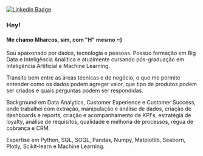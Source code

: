 [![Linkedin Badge](https://img.shields.io/badge/-LinkedIn-blue?style=flat-square&logo=Linkedin&logoColor=white&link=https://www.linkedin.com/in/mharcoshungria/)](https://www.linkedin.com/in/mharcoshungria/)

### Hey! 
#### Me chamo Mharcos, sim, com "H" mesmo =)

Sou apaixonado por dados, tecnologia e pessoas. Possuo formação em Big Data e Inteligência Analítica e atualmente cursando pós-graduação em Inteligência Artificial e Machine Learning. 

Transito bem entre as áreas técnicas e de negócio, o que me permite entender como os dados podem agregar valor, que tipo de produtos podem ser criados e quais perguntas podem ser respondidas.

Background em Data Analytics, Customer Experience e Customer Success, onde trabalhei com extração, manipulação e análise de dados, criação de dashboards e reports, criação e acompanhamento de KPI's, estratégia de loyalty, análise de requisitos, qualidade e melhoria de processos, régua de cobrança e CRM. 

Expertise em Python, SQL, SOQL, Pandas, Numpy, Matplotlib, Seaborn, Plotly, Scikit-learn e Machine Learning.
